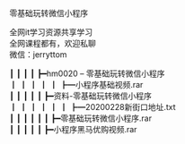 零基础玩转微信小程序

全网it学习资源共享学习<br>全网课程都有，欢迎私聊<br>微信：jerryttom<br>

┃ ┃ ┃ ┃ ┣━hm0020 – 零基础玩转微信小程序<br> ┃ ┃ ┃ ┃ ┃ ┣━小程序基础视频.rar<br> ┃ ┃ ┃ ┃ ┃ ┣━资料-零基础玩转微信小程序<br> ┃ ┃ ┃ ┃ ┃ ┃ ┣━20200228新街口地址.txt<br> ┃ ┃ ┃ ┃ ┃ ┃ ┣━零基础玩转微信小程序.rar<br> ┃ ┃ ┃ ┃ ┃ ┣━小程序黑马优购视频.rar